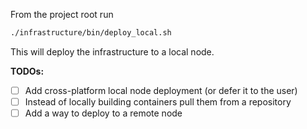 From the project root run

```bash
./infrastructure/bin/deploy_local.sh
```

This will deploy the infrastructure to a local node.

**TODOs:**
- [ ] Add cross-platform local node deployment (or defer it to the user)
- [ ] Instead of locally building containers pull them from a repository
- [ ] Add a way to deploy to a remote node